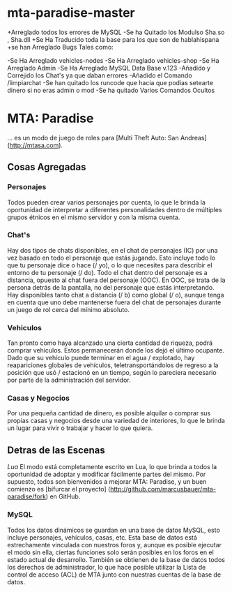 # mta-paradise-master

+Arreglado todos los errores de MySQL
-Se ha Quitado los Modulso Sha.so , Sha.dll
+Se Ha Traducido toda la base para los que son de hablahispana
+se han Arreglado Bugs Tales como:

-Se Ha Arreglado  vehicles-nodes
-Se Ha Arreglado vehicles-shop
-Se Ha Arreglado Admin
-Se Ha Arreglado MySQL Data Base v.123
-Añadido y Correjido los Chat's ya que daban errores
-Añadido el Comando /limpiarchat
-Se han quitado los runcode que hacia que podias setearte dinero si no eras admin o mod
-Se ha quitado Varios Comandos Ocultos

# MTA: Paradise
... es un modo de juego de roles para [Multi Theft Auto: San Andreas] (http://mtasa.com).

## Cosas Agregadas

### Personajes
Todos pueden crear varios personajes por cuenta, lo que le brinda la oportunidad de interpretar a diferentes personalidades dentro de múltiples grupos étnicos en el mismo servidor y con la misma cuenta.

### Chat's
Hay dos tipos de chats disponibles, en el chat de personajes (IC) por una vez basado en todo el personaje que estás jugando. Esto incluye todo lo que tu personaje dice o hace (/ yo), o lo que necesites para describir el entorno de tu personaje (/ do). Todo el chat dentro del personaje es a distancia, opuesto al chat fuera del personaje (OOC). En OOC, se trata de la persona detrás de la pantalla, no del personaje que estás interpretando. Hay disponibles tanto chat a distancia (/ b) como global (/ o), aunque tenga en cuenta que uno debe mantenerse fuera del chat de personajes durante un juego de rol cerca del mínimo absoluto.

### Vehiculos

Tan pronto como haya alcanzado una cierta cantidad de riqueza, podrá comprar vehículos. Estos permanecerán donde los dejó el último ocupante. Dado que su vehículo puede terminar en el agua / explotado, hay reapariciones globales de vehículos, teletransportándolos de regreso a la posición que usó / estacionó en un tiempo, según lo pareciera necesario por parte de la administración del servidor.

### Casas y Negocios
Por una pequeña cantidad de dinero, es posible alquilar o comprar sus propias casas y negocios desde una variedad de interiores, lo que le brinda un lugar para vivir o trabajar y hacer lo que quiera.

## Detras de las Escenas
*Lua*
El modo está completamente escrito en Lua, lo que brinda a todos la oportunidad de adoptar y modificar fácilmente partes del mismo. Por supuesto, todos son bienvenidos a mejorar MTA: Paradise, y un buen comienzo es [bifurcar el proyecto] (http://github.com/marcusbauer/mta-paradise/fork) en GitHub.

### MySQL
Todos los datos dinámicos se guardan en una base de datos MySQL, esto incluye personajes, vehículos, casas, etc. Esta base de datos está estrechamente vinculada con nuestros foros y, aunque es posible ejecutar el modo sin ella, ciertas funciones solo serán posibles en los foros en el estado actual de desarrollo. También se obtienen de la base de datos todos los derechos de administrador, lo que hace posible utilizar la Lista de control de acceso (ACL) de MTA junto con nuestras cuentas de la base de datos.
